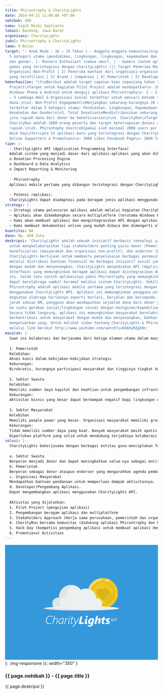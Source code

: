 ```yaml
---
title: Phiruntrophy & CharityLights
date: 2014-04-21 11:08:00 +07:00
nohibah: 309
nama: Gigih Rezki Septianto
lokasi: Bandung, Jawa Barat
organisasi: CharityLights
judul: Phiruntrophy & CharityLights
lama: 9 Bulan
target: "- Anak Muda : 16 – 25 Tahun | - Anggota-anggota komunitas/organisasi dalam
  5 kategori utama (pendidikan, lingkungan, lingkungan, kepemudaan dan anak-anak,
  dan gender, |- Runners Enthusiast (semua umur), | - Gamers (untuk aplikasi-aplikasi
  games yang terintegrasi dengan CharityLights) ||| Target Penerima Manfaat: | 1.)
  Organisasi Non-Profit | 2) Penerima manfaat dari organisasi-organisasi non-profit
  yang terafiliasi | 3) Brand / Companies | 4) Pemerintah | 5) Developers"
keberhasilan: "\t\nBerikut adalah target capaian kami sepanjang tahun 2014\n\n1. Pilot
  Project\nTarget untuk kegiatan Pilot Project adalah mendapatkan\n· 20 – 50 Pengguna
  Windows Phone & Android untuk menguji aplikasi Phiruntrophy\n· 2 – 3 Donor\n· 3
  – 5 Lembaga Amal & Organisasi Sosial terdaftar untuk mencari metode terbaik pendistribusian
  dana.\n\n2. Non-Profit Engagement\nMenjangkau sekurang-kurangnya 20 organisasi nirlaba
  terdaftar dalam 5 kategori utama: Pendidikan, Lingkungan, Kepemudaan dan Anak-Anak,
  Kesehatan dan Gender\n\n3. Total Donation\nMendistribusikan sekurang-kurangnya 200
  juta rupiah dana dari donor ke beneficiaries\n\n4. CharityRun\nTarget minimal peserta
  CharityRun adalah 1000 orang peserta dan target ketercapaian donasi adalah 100 juta
  rupiah.\n\n5. Phiruntophy Users\nDipakai oleh minimal 2000 users per November 2014\n\n6.
  Hack Day\nTercipta 15 aplikasi baru yang terintegrasi dengan CharityLights API\n\n7.
  Online Supporters & Promotions\n– 3000 Likes Facebook Page\n– 3000 Twitter Followers"
tipe: |-
  - CharityLights API (Application Programming Interface)
  Adalah sistem yang menjadi dasar dari aplikasi-aplikasi yang akan dikembangkan. CharityLights API memilki engine utama sebagai berikut:
  o Donation Processing Engine
  o Dashboard & Data Analytics
  o Impact Reporting & Monitoring

  - Phiruntrophy
  Aplikasi mobile pertama yang dibangun terintegrasi dengan CharityLights API. Aplikasi ini memungkinkan pengguna untuk merekam kegiatan olahraga hariannya seperti berlari, berjalan dan bersepeda. Setiap menempuh jarak sekian KM, pengguna akan mendapatkan sejumlah dana dari donor yang akan didistribusikan ke suatu inisiatif sosial sesuai dengan keinginan/kepedulian pengguna.

  - Potensi replikasi:
  CharityLights dapat diadaptasi pada beragam jenis aplikasi menggunakan CharityLights API. Selain itu konsep Charity pada aplikasi memungkinkan proses charity tidak hanya dapat dilakukan dengan uang saja namun dapat juga dikembangkan dalam bentuk lain seperti misalnya Charity dengan tanam pohon.
strategi: |-
  – Strategi utama peluncuran aplikasi adalah melalui kegiatan CharityRun bersama komunitas-komunitas. Seluruh peserta akan dihimbau untuk mendownload aplikasi Phiruntrophy melalui appstore, windowsphone store, atau googleplay[AR12] sebelum kegiatan lari dilaksanakan. Kegiatan CharityRun ini akan dilaksanakan secara rutin. Terlebih lagi kami tidak harus bekerja sendiri untuk menyelenggarakan ini, dengan berkolaborasi dengan komunitas-komunitas lain yang sering menyelenggarakan acara sejenis tentunya akan lebih dapat memaksimalkan dampak yang diberikan, misalnya komunitas Berlari Untuk Berbagi, Indonesian Future Leaders, Asgar Muda, dll.
  – Aplikasi akan dikembangkan secara multiplatform (terutama Windows Phone dan Android) untuk memudahkan pengguna menggunakan aplikasi dengan device yang sudah mereka miliki.
  – Kami akan membuat aplikasi dan mengintegrasikan API dengan aplikasi-aplikasi yang cukup populer, adiktif dan mudah digunakan sehingga pengguna tidak mengalami kesulitan dalam penggunaan aplikasi
  – Kami membuat dokumentasi online yang mudah dibaca dan dimengerti oleh developer di seluruh dunia. Hal ini juga dilakukan oleh perusahaan ternama seperti Twitter, Facebook, dan Gramedia.
kuantitas: NA
dana: Rp. 450 Juta
deskripsi: 'CharityLights adalah sebuah inisiatif berbasis teknologi yang bertujuan
  untuk mengkolaborasikan tiga stakeholders penting yaitu donor (Pemerintah dan Swasta),
  beneficiaries (masyarakat dan organisasi non-profit), dan endorser (Developer).
  CharityLights bertujuan untuk membantu penyelesaian berbagai permasalahan sosial
  melalui distribusi bantuan finansial ke berbagai inisiatif sosial yang paling prioritas
  dengan mudah dan menyenangkan. CharityLights menyediakan API (Application Programming
  Interface) yang memungkinkan beragam aplikasi dapat diintegrasikan dengan sistem
  ini. Salah satu contoh aplikasinya yakni Phiruntrophy yang memungkinkan masyarakat
  dapat berolahraga sambil beramal melalui sistem CharityLights. Sekilas Tentang Phiruntrophy:
  Phiruntrophy adalah aplikasi mobile pertama yang terintegrasi dengan sistem CharityLights
  menggunakan CharityLights API. Aplikasi ini memungkinkan pengguna untuk merekam
  kegiatan olahraga hariannya seperti berlari, berjalan dan bersepeda. Setiap menempuh
  jarak sekian KM, pengguna akan mendapatkan sejumlah dana dari donor yang akan didistribusikan
  ke suatu gerakan sosial/lingkungan sesuai dengan keinginan/kepedulian pengguna.
  Secara tidak langsung, aplikasi ini memungkinkan masyarakat berolahraga sembari
  berkontribusi untuk masyarakat dengan mudah dan menyenangkan, bahkan tanpa perlu
  mengeluarkan uang. Untuk melihat video tentang CharityLights & Phiruntrophy dapat
  melalui link berikut http://www.youtube.com/watch?v=N3AXyRZgXOs'
masalah: |-
  Saat ini kolaborasi dan kerjasama dari ketiga elemen utama dalam masyarakat sangat dibutuhkan demi mempercepat penyelesaian berbagai permasalahan sosial:

  1. Pemerintah
  Kelebihan:
  Akses kunci dalam kebijakan-kebijakan strategis
  Kekurangan:
  Birokratis, kurangnya partisipasi masyarakat dan tingginya tingkat korupsi

  2. Sektor Swasta
  Kelebihan:
  Memiliki sumber daya kapital dan keahlian untuk pengembangan infrastruktur
  Kekurangan:
  Aktivitas bisnis yang besar dapat berdampak negatif bagi lingkungan dan masyarakat.

  3. Sektor Masyarakat
  Kelebihan
  Memiliki people power yang besar. Organisasi masyarakat memiliki grassroot knowledge yang mampu mengakses isu-isu sosial yang paling prioritas.
  Kekurangan:
  Tidak memiliki sumber daya yang kuat. Banyak masyarakat masih apatis tidak peduli terhadap permasalahan sosial yang terjadi di sekitarnya.
  Diperlukan platform yang solid untuk mendukung terjadinya kolaborasi ini dan untuk mengurangi apatisme masyarakat terhadap permasalahan sosial.
solusi: |-
  CharityLights bekerjasama dengan berbagai entitas guna menciptakan formulasi baru yang menyenangkan dalam distribusi donasi:

  a. Sektor Swasta
  Berperan menjadi donor dan dapat meningkatkan value-nya sebagai entitas yang peduli pada permasalahan sosial.
  b. Pemerintah
  Berperan sebagai donor ataupun endorser yang mengarahkan agenda pembangunannya pada CharityLights untuk meningkatkan partisipasi publik.
  c. Organisasi Masyarakat
  Mendapatkan bantuan pendanaan untuk memperluas dampak aktivitasnya.
  d. Developer/Pengembang Aplikasi.
  Dapat mengembangkan aplikasi menggunakan CharityLights API.

  Aktivitas yang dijalankan:
  1. Pilot Project (pengujian aplikasi)
  2. Pengembangan beragam aplikasi dan multiplatform
  3. Stakeholders Approach (Kerja sama perusahaan, pemerintah dan organisasi sosial)
  4. CharityRun bersama komunitas (didukung aplikasi Phiruntrophy dan komunitas lari)
  5. Hack Day (kompetisi pengembang aplikasi untuk membuat aplikasi dengan CharityLights API)
  6. Promotional Activities
---
```


![309](/static/img/hibahcms/309.png){: .img-responsive }{: width="350" }

### {{ page.nohibah }} - {{ page.title }}

{{ page.deskripsi }}
